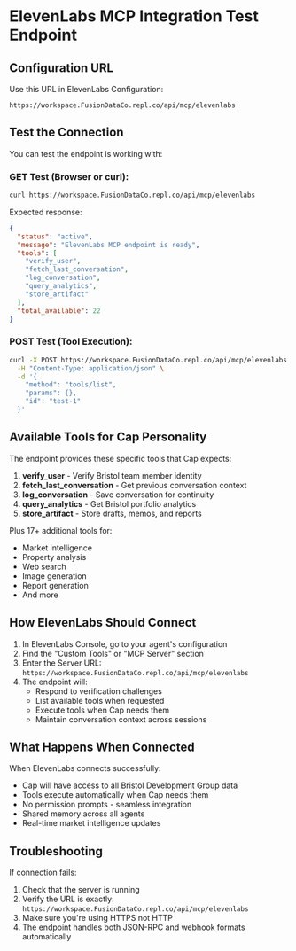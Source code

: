 # ElevenLabs MCP Integration Test Endpoint

## Configuration URL
Use this URL in ElevenLabs Configuration:
```
https://workspace.FusionDataCo.repl.co/api/mcp/elevenlabs
```

## Test the Connection
You can test the endpoint is working with:

### GET Test (Browser or curl):
```bash
curl https://workspace.FusionDataCo.repl.co/api/mcp/elevenlabs
```

Expected response:
```json
{
  "status": "active",
  "message": "ElevenLabs MCP endpoint is ready",
  "tools": [
    "verify_user",
    "fetch_last_conversation",
    "log_conversation",
    "query_analytics",
    "store_artifact"
  ],
  "total_available": 22
}
```

### POST Test (Tool Execution):
```bash
curl -X POST https://workspace.FusionDataCo.repl.co/api/mcp/elevenlabs \
  -H "Content-Type: application/json" \
  -d '{
    "method": "tools/list",
    "params": {},
    "id": "test-1"
  }'
```

## Available Tools for Cap Personality

The endpoint provides these specific tools that Cap expects:

1. **verify_user** - Verify Bristol team member identity
2. **fetch_last_conversation** - Get previous conversation context
3. **log_conversation** - Save conversation for continuity
4. **query_analytics** - Get Bristol portfolio analytics
5. **store_artifact** - Store drafts, memos, and reports

Plus 17+ additional tools for:
- Market intelligence
- Property analysis  
- Web search
- Image generation
- Report generation
- And more

## How ElevenLabs Should Connect

1. In ElevenLabs Console, go to your agent's configuration
2. Find the "Custom Tools" or "MCP Server" section
3. Enter the Server URL: `https://workspace.FusionDataCo.repl.co/api/mcp/elevenlabs`
4. The endpoint will:
   - Respond to verification challenges
   - List available tools when requested
   - Execute tools when Cap needs them
   - Maintain conversation context across sessions

## What Happens When Connected

When ElevenLabs connects successfully:
- Cap will have access to all Bristol Development Group data
- Tools execute automatically when Cap needs them
- No permission prompts - seamless integration
- Shared memory across all agents
- Real-time market intelligence updates

## Troubleshooting

If connection fails:
1. Check that the server is running
2. Verify the URL is exactly: `https://workspace.FusionDataCo.repl.co/api/mcp/elevenlabs`
3. Make sure you're using HTTPS not HTTP
4. The endpoint handles both JSON-RPC and webhook formats automatically